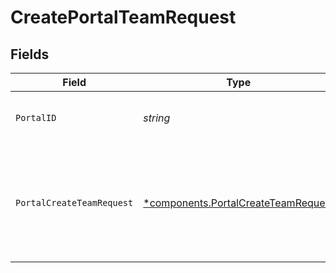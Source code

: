 # CreatePortalTeamRequest


## Fields

| Field                                                                                     | Type                                                                                      | Required                                                                                  | Description                                                                               | Example                                                                                   |
| ----------------------------------------------------------------------------------------- | ----------------------------------------------------------------------------------------- | ----------------------------------------------------------------------------------------- | ----------------------------------------------------------------------------------------- | ----------------------------------------------------------------------------------------- |
| `PortalID`                                                                                | *string*                                                                                  | :heavy_check_mark:                                                                        | ID of the portal.                                                                         | f32d905a-ed33-46a3-a093-d8f536af9a8a                                                      |
| `PortalCreateTeamRequest`                                                                 | [*components.PortalCreateTeamRequest](../../models/components/portalcreateteamrequest.md) | :heavy_minus_sign:                                                                        | Create a team in a portal.                                                                | {<br/>"name": "IDM - Developers",<br/>"description": "The Identity Management (IDM) team."<br/>} |